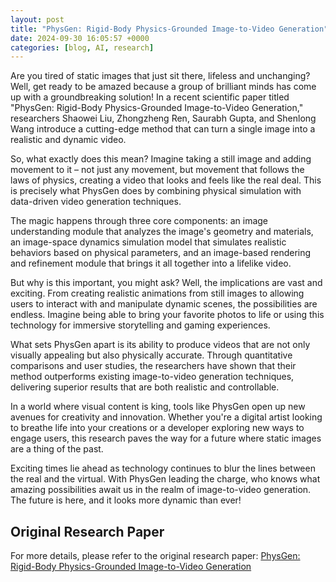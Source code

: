 ```yaml
---
layout: post
title: "PhysGen: Rigid-Body Physics-Grounded Image-to-Video Generation"
date: 2024-09-30 16:05:57 +0000
categories: [blog, AI, research]
---
```

Are you tired of static images that just sit there, lifeless and unchanging? Well, get ready to be amazed because a group of brilliant minds has come up with a groundbreaking solution! In a recent scientific paper titled "PhysGen: Rigid-Body Physics-Grounded Image-to-Video Generation," researchers Shaowei Liu, Zhongzheng Ren, Saurabh Gupta, and Shenlong Wang introduce a cutting-edge method that can turn a single image into a realistic and dynamic video.

So, what exactly does this mean? Imagine taking a still image and adding movement to it – not just any movement, but movement that follows the laws of physics, creating a video that looks and feels like the real deal. This is precisely what PhysGen does by combining physical simulation with data-driven video generation techniques.

The magic happens through three core components: an image understanding module that analyzes the image's geometry and materials, an image-space dynamics simulation model that simulates realistic behaviors based on physical parameters, and an image-based rendering and refinement module that brings it all together into a lifelike video.

But why is this important, you might ask? Well, the implications are vast and exciting. From creating realistic animations from still images to allowing users to interact with and manipulate dynamic scenes, the possibilities are endless. Imagine being able to bring your favorite photos to life or using this technology for immersive storytelling and gaming experiences.

What sets PhysGen apart is its ability to produce videos that are not only visually appealing but also physically accurate. Through quantitative comparisons and user studies, the researchers have shown that their method outperforms existing image-to-video generation techniques, delivering superior results that are both realistic and controllable.

In a world where visual content is king, tools like PhysGen open up new avenues for creativity and innovation. Whether you're a digital artist looking to breathe life into your creations or a developer exploring new ways to engage users, this research paves the way for a future where static images are a thing of the past.

Exciting times lie ahead as technology continues to blur the lines between the real and the virtual. With PhysGen leading the charge, who knows what amazing possibilities await us in the realm of image-to-video generation. The future is here, and it looks more dynamic than ever!

## Original Research Paper
For more details, please refer to the original research paper:
[PhysGen: Rigid-Body Physics-Grounded Image-to-Video Generation](http://arxiv.org/abs/2409.18964v1)
